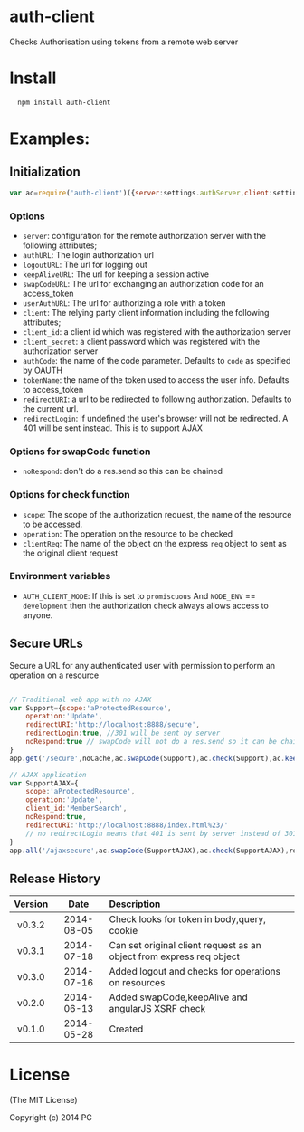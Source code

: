 auth-client
===========

Checks Authorisation using tokens from a remote web server

# Install

```bash
  npm install auth-client
```
# Examples:

## Initialization

```js
var ac=require('auth-client')({server:settings.authServer,client:settings.client}),
```

### Options

- `server`: configuration for the remote authorization server with the following attributes;
- `authURL`: The login authorization url
- `logoutURL`: The url for logging out
- `keepAliveURL`: The url for keeping a session active
- `swapCodeURL`: The url for exchanging an authorization code for an access_token
- `userAuthURL`: The url for authorizing a role with a token
- `client`: The relying party client information including the following attributes;
- `client_id`: a client id which was registered with the authorization server
- `client_secret`: a client password which was registered with the authorization server
- `authCode`: the name of the code parameter. Defaults to `code` as specified by OAUTH
- `tokenName`: the name of the token used to access the user info. Defaults to access_token
- `redirectURI`: a url to be redirected to following authorization. Defaults to the current url.
- `redirectLogin`: if undefined the user's browser will not be redirected. A 401 will be sent instead. This is to support AJAX

### Options for swapCode function
- `noRespond`: don't do a res.send so this can be chained

### Options for check function

- `scope`: The scope of the authorization request, the name of the resource to be accessed.
- `operation`: The operation on the resource to be checked
- `clientReq`: The name of the object on the express `req` object to sent as the original client request

### Environment variables
- `AUTH_CLIENT_MODE`: If this is set to `promiscuous` And  `NODE_ENV` ==  `development` then the authorization check always allows access to anyone.

## Secure URLs

Secure a URL for any authenticated user with permission to perform an operation on a resource
```js

// Traditional web app with no AJAX
var Support={scope:'aProtectedResource',
	operation:'Update',
	redirectURI:'http://localhost:8888/secure',
	redirectLogin:true, //301 will be sent by server
	noRespond:true // swapCode will not do a res.send so it can be chained with other functions
}
app.get('/secure',noCache,ac.swapCode(Support),ac.check(Support),ac.keepAlive(),routes.secure);

// AJAX application
var SupportAJAX={
	scope:'aProtectedResource',
	operation:'Update',
	client_id:'MemberSearch',
	noRespond:true,
	redirectURI:'http://localhost:8888/index.html%23/' 
	// no redirectLogin means that 401 is sent by server instead of 301
}
app.all('/ajaxsecure',ac.swapCode(SupportAJAX),ac.check(SupportAJAX),routes.secure);
```


## Release History
|Version|Date|Description|
|:--:|:--:|:--|
|v0.3.2|2014-08-05|Check looks for token in body,query, cookie|
|v0.3.1|2014-07-18|Can set original client request as an object from express req object|
|v0.3.0|2014-07-16|Added logout and checks for operations on resources|
|v0.2.0|2014-06-13|Added swapCode,keepAlive and angularJS XSRF check|
|v0.1.0|2014-05-28|Created|

# License 

(The MIT License)

Copyright (c) 2014 PC 
